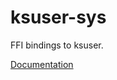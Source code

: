 # ksuser-sys #
FFI bindings to ksuser.

[Documentation](https://retep998.github.io/doc/ksuser-sys/)
